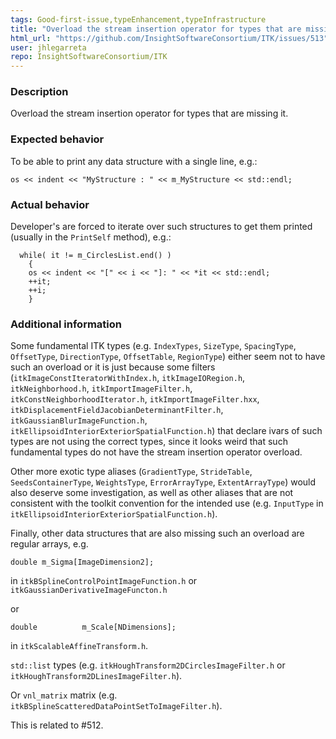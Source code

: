 ```yaml
---
tags: Good-first-issue,typeEnhancement,typeInfrastructure
title: "Overload the stream insertion operator for types that are missing it"
html_url: "https://github.com/InsightSoftwareConsortium/ITK/issues/513"
user: jhlegarreta
repo: InsightSoftwareConsortium/ITK
---
```


### Description
Overload the stream insertion operator for types that are missing it.

### Expected behavior
To be able to print any data structure with a single line, e.g.:
```
os << indent << "MyStructure : " << m_MyStructure << std::endl;
```
### Actual behavior
Developer's are forced to iterate over such structures to get them printed (usually in the `PrintSelf` method), e.g.:
```
  while( it != m_CirclesList.end() )
    {
    os << indent << "[" << i << "]: " << *it << std::endl;
    ++it;
    ++i;
    }
```

### Additional information
Some fundamental ITK types (e.g. `IndexTypes`, `SizeType`, `SpacingType`, `OffsetType`,  `DirectionType`, `OffsetTable`, `RegionType`) either seem not to have such an overload or it is just because some filters (`itkImageConstIteratorWithIndex.h`, `itkImageIORegion.h`, `itkNeighborhood.h`,  `itkImportImageFilter.h`, `itkConstNeighborhoodIterator.h`, `itkImportImageFilter.hxx`, `itkDisplacementFieldJacobianDeterminantFilter.h`, `itkGaussianBlurImageFunction.h`, `itkEllipsoidInteriorExteriorSpatialFunction.h`) that declare ivars of such types are not using the correct types, since it looks weird that such fundamental types do not have the stream insertion operator overload.

Other more exotic type aliases (`GradientType`, `StrideTable`, `SeedsContainerType`, `WeightsType`, `ErrorArrayType`, `ExtentArrayType`) would also deserve some investigation, as well as other aliases that are not consistent with the toolkit convention for the intended use (e.g. `InputType` in `itkEllipsoidInteriorExteriorSpatialFunction.h`).

Finally, other data structures that are also missing such an overload are regular arrays, e.g.
```
double m_Sigma[ImageDimension2];
```
in `itkBSplineControlPointImageFunction.h` or `itkGaussianDerivativeImageFuncton.h`

or
```
double          m_Scale[NDimensions];
``` 
in `itkScalableAffineTransform.h`.

`std::list` types (e.g. `itkHoughTransform2DCirclesImageFilter.h` or `itkHoughTransform2DLinesImageFilter.h`).

Or `vnl_matrix` matrix (e.g. `itkBSplineScatteredDataPointSetToImageFilter.h`).

This is related to #512.
